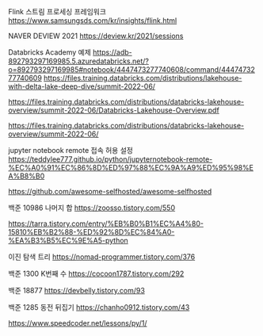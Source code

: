 

Flink 스트림 프로세싱 프레임워크
https://www.samsungsds.com/kr/insights/flink.html

NAVER DEVIEW 2021
https://deview.kr/2021/sessions

Databricks Academy 예제
https://adb-892793297169985.5.azuredatabricks.net/?o=892793297169985#notebook/4447473277740608/command/4447473277740609
https://files.training.databricks.com/distributions/lakehouse-with-delta-lake-deep-dive/summit-2022-06/



https://files.training.databricks.com/distributions/databricks-lakehouse-overview/summit-2022-06/Databricks-Lakehouse-Overview.pdf

https://files.training.databricks.com/distributions/databricks-lakehouse-overview/summit-2022-06/

jupyter notebook remote 접속 허용 설정
https://teddylee777.github.io/python/jupyternotebook-remote-%EC%A0%91%EC%86%8D%ED%97%88%EC%9A%A9%ED%95%98%EA%B8%B0

https://github.com/awesome-selfhosted/awesome-selfhosted

백준 10986 나머지 합
https://zoosso.tistory.com/550

https://tarra.tistory.com/entry/%EB%B0%B1%EC%A4%80-15810%EB%B2%88-%ED%92%8D%EC%84%A0-%EA%B3%B5%EC%9E%A5-python

이진 탐색 트리
https://nomad-programmer.tistory.com/376

백준 1300 K번째 수
https://cocoon1787.tistory.com/292

백준 18877
https://devbelly.tistory.com/93

백준 1285 동전 뒤집기
https://chanho0912.tistory.com/43


https://www.speedcoder.net/lessons/py/1/